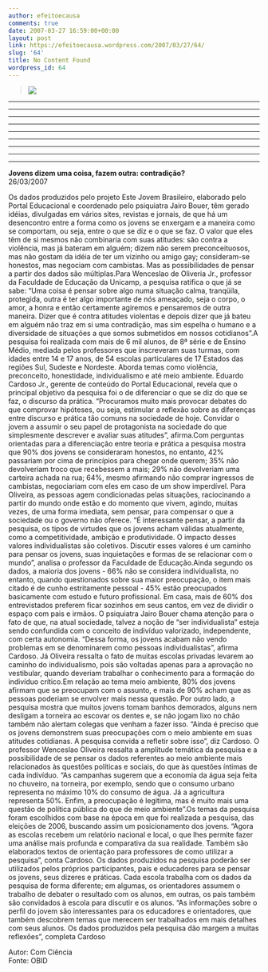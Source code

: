 ```yaml
---
author: efeitoecausa
comments: true
date: 2007-03-27 16:59:00+00:00
layout: post
link: https://efeitoecausa.wordpress.com/2007/03/27/64/
slug: '64'
title: No Content Found
wordpress_id: 64
---
```


>[![](http://efeitoecausa.files.wordpress.com/2007/03/paradoxo.jpg?w=300)](http://efeitoecausa.files.wordpress.com/2007/03/paradoxo.jpg)  


  
****

****

****

****

****

****

****

****

****

**Jovens dizem uma coisa, fazem outra: contradição?**  
26/03/2007  
  
Os dados produzidos pelo projeto Este Jovem Brasileiro, elaborado pelo Portal Educacional e coordenado pelo psiquiatra Jairo Bouer, têm gerado idéias, divulgadas em vários sites, revistas e jornais, de que há um desencontro entre a forma como os jovens se enxergam e a maneira como se comportam, ou seja, entre o que se diz e o que se faz. O valor que eles têm de si mesmos não combinaria com suas atitudes: são contra a violência, mas já bateram em alguém; dizem não serem preconceituosos, mas não gostam da idéia de ter um vizinho ou amigo gay; consideram-se honestos, mas negociam com cambistas. Mas as possibilidades de pensar a partir dos dados são múltiplas.Para Wenceslao de Oliveria Jr., professor da Faculdade de Educação da Unicamp, a pesquisa ratifica o que já se sabe: “Uma coisa é pensar sobre algo numa situação calma, tranqüila, protegida, outra é ter algo importante de nós ameaçado, seja o corpo, o amor, a honra e então certamente agiremos e pensaremos de outra maneira. Dizer que é contra atitudes violentas e depois dizer que já bateu em alguém não traz em si uma contradição, mas sim espelha o humano e a diversidade de situações a que somos submetidos em nossos cotidianos”.A pesquisa foi realizada com mais de 6 mil alunos, de 8ª série e de Ensino Médio, mediada pelos professores que inscreveram suas turmas, com idades entre 14 e 17 anos, de 54 escolas particulares de 17 Estados das regiões Sul, Sudeste e Nordeste. Aborda temas como violência, preconceito, honestidade, individualismo e até meio ambiente. Eduardo Cardoso Jr., gerente de conteúdo do Portal Educacional, revela que o principal objetivo da pesquisa foi o de diferenciar o que se diz do que se faz, o discurso da prática. “Procuramos muito mais provocar debates do que comprovar hipóteses, ou seja, estimular a reflexão sobre as diferenças entre discurso e prática tão comuns na sociedade de hoje. Convidar o jovem a assumir o seu papel de protagonista na sociedade do que simplesmente descrever e avaliar suas atitudes”, afirma.Com perguntas orientadas para a diferenciação entre teoria e prática a pesquisa mostra que 90% dos jovens se consideraram honestos, no entanto, 42% passariam por cima de princípios para chegar onde querem; 35% não devolveriam troco que recebessem a mais; 29% não devolveriam uma carteira achada na rua; 64%, mesmo afirmando não comprar ingressos de cambistas, negociariam com eles em caso de um show imperdível. Para Oliveira, as pessoas agem condicionadas pelas situações, raciocinando a partir do mundo onde estão e do momento que vivem, agindo, muitas vezes, de uma forma imediata, sem pensar, para compensar o que a sociedade ou o governo não oferece. “É interessante pensar, a partir da pesquisa, os tipos de virtudes que os jovens acham válidas atualmente, como a competitividade, ambição e produtividade. O impacto desses valores individualistas são coletivos. Discutir esses valores é um caminho para pensar os jovens, suas inquietações e formas de se relacionar com o mundo”, analisa o professor da Faculdade de Educação.Ainda segundo os dados, a maioria dos jovens - 66% não se considera individualista, no entanto, quando questionados sobre sua maior preocupação, o item mais citado é de cunho estritamente pessoal - 45% estão preocupados basicamente com estudo e futuro profissional. Em casa, mais de 60% dos entrevistados preferem ficar sozinhos em seus cantos, em vez de dividir o espaço com pais e irmãos. O psiquiatra Jairo Bouer chama atenção para o fato de que, na atual sociedade, talvez a noção de “ser individualista” esteja sendo confundida com o conceito de indivíduo valorizado, independente, com certa autonomia. “Dessa forma, os jovens acabam não vendo problemas em se denominarem como pessoas individualistas”, afirma Cardoso. Já Oliveira ressalta o fato de muitas escolas privadas levarem ao caminho do individualismo, pois são voltadas apenas para a aprovação no vestibular, quando deveriam trabalhar o conhecimento para a formação do indivíduo crítico.Em relação ao tema meio ambiente, 80% dos jovens afirmam que se preocupam com o assunto, e mais de 90% acham que as pessoas poderiam se envolver mais nessa questão. Por outro lado, a pesquisa mostra que muitos jovens tomam banhos demorados, alguns nem desligam a torneira ao escovar os dentes e, se não jogam lixo no chão também não alertam colegas que venham a fazer isso. “Ainda é preciso que os jovens demonstrem suas preocupações com o meio ambiente em suas atitudes cotidianas. A pesquisa convida a refletir sobre isso”, diz Cardoso. O professor Wenceslao Oliveira ressalta a amplitude temática da pesquisa e a possibilidade de se pensar os dados referentes ao meio ambiente mais relacionados às questões políticas e sociais, do que às questões íntimas de cada indivíduo. “As campanhas sugerem que a economia da água seja feita no chuveiro, na torneira, por exemplo, sendo que o consumo urbano representa no máximo 10% do consumo de água. Já a agricultura representa 50%. Enfim, a preocupação é legitima, mas é muito mais uma questão de política pública do que de meio ambiente”.Os temas da pesquisa foram escolhidos com base na época em que foi realizada a pesquisa, das eleições de 2006, buscando assim um posicionamento dos jovens. “Agora as escolas recebem um relatório nacional e local, o que lhes permite fazer uma análise mais profunda e comparativa da sua realidade. Também são elaborados textos de orientação para professores de como utilizar a pesquisa”, conta Cardoso. Os dados produzidos na pesquisa poderão ser utilizados pelos próprios participantes, pais e educadores para se pensar os jovens, seus dizeres e práticas. Cada escola trabalha com os dados da pesquisa de forma diferente; em algumas, os orientadores assumem o trabalho de debater o resultado com os alunos, em outras, os pais também são convidados à escola para discutir e os alunos. “As informações sobre o perfil do jovem são interessantes para os educadores e orientadores, que também descobrem temas que merecem ser trabalhados em mais detalhes com seus alunos. Os dados produzidos pela pesquisa dão margem a muitas reflexões”, completa Cardoso

  


  
Autor: Com Ciência  
Fonte: OBID 
